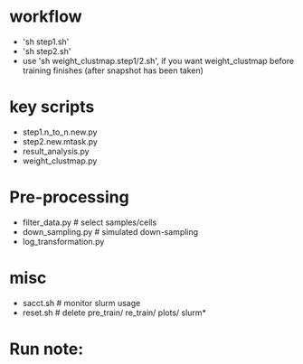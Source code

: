 # workflow
- 'sh step1.sh'
- 'sh step2.sh'
- use 'sh weight_clustmap.step1/2.sh', if you want weight_clustmap before training finishes (after snapshot has been taken)

# key scripts
- step1.n_to_n.new.py
- step2.new.mtask.py
- result_analysis.py
- weight_clustmap.py

# Pre-processing
- filter_data.py  # select samples/cells
- down_sampling.py  # simulated down-sampling
- log_transformation.py

# misc
- sacct.sh  # monitor slurm usage
- reset.sh  # delete pre_train/ re_train/ plots/ slurm*





# Run note:

